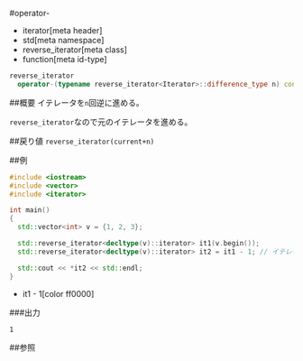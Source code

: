 #operator-
* iterator[meta header]
* std[meta namespace]
* reverse_iterator[meta class]
* function[meta id-type]

```cpp
reverse_iterator
  operator-(typename reverse_iterator<Iterator>::difference_type n) const;
```

##概要
イテレータを`n`回逆に進める。

`reverse_iterator`なので元のイテレータを進める。


##戻り値
`reverse_iterator(current+n)`


##例
```cpp
#include <iostream>
#include <vector>
#include <iterator>

int main()
{
  std::vector<int> v = {1, 2, 3};

  std::reverse_iterator<decltype(v)::iterator> it1(v.begin());
  std::reverse_iterator<decltype(v)::iterator> it2 = it1 - 1; // イテレータを1回逆に進める

  std::cout << *it2 << std::endl;
}
```
* it1 - 1[color ff0000]

###出力
```
1
```

##参照



